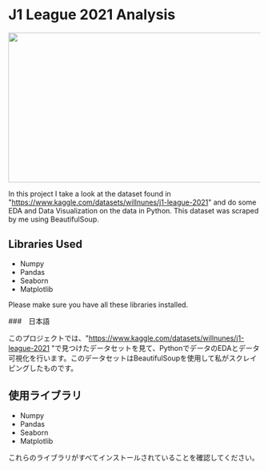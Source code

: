 # J1 League 2021 Analysis

<img src="https://japanteams.com/wp-content/uploads/2021/02/J2021.png" width="600" height="300" />


In this project I take a look at the dataset found in "https://www.kaggle.com/datasets/willnunes/j1-league-2021" and do some EDA and Data Visualization on the data in Python. This dataset was scraped by me using BeautifulSoup.

## Libraries Used
* Numpy
* Pandas
* Seaborn
* Matplotlib

Please make sure you have all these libraries installed.


###　日本語

このプロジェクトでは、"https://www.kaggle.com/datasets/willnunes/j1-league-2021 "で見つけたデータセットを見て、PythonでデータのEDAとデータ可視化を行います。このデータセットはBeautifulSoupを使用して私がスクレイピングしたものです。

## 使用ライブラリ
* Numpy
* Pandas
* Seaborn
* Matplotlib

これらのライブラリがすべてインストールされていることを確認してください。
